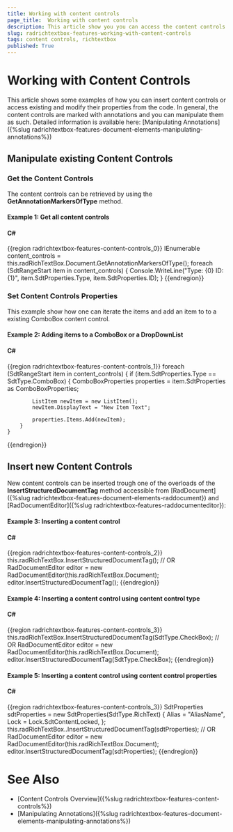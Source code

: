 ```yaml
---
title: Working with content controls
page_title:  Working with content controls
description: This article show you you can access the content controls in code
slug: radrichtextbox-features-working-with-content-controls
tags: content controls, richtextbox
published: True
---
```


# Working with Content Controls

This article shows some examples of how you can insert content controls or access existing and modify their properties from the code. In general, the content controls are marked with annotations and you can manipulate them as such. Detailed information is available here: [Manipulating Annotations]({%slug radrichtextbox-features-document-elements-manipulating-annotations%}) 

## Manipulate existing Content Controls

### Get the Content Controls 

The content controls can be retrieved by using the __GetAnnotationMarkersOfType__ method.

#### Example 1: Get all content controls

#### __C#__

{{region radrichtextbox-features-content-controls_0}}
    IEnumerable<SdtRangeStart> content_controls = this.radRichTextBox.Document.GetAnnotationMarkersOfType<SdtRangeStart>();
    foreach (SdtRangeStart item in content_controls)
    {
        Console.WriteLine("Type: {0} ID:{1}", item.SdtProperties.Type, item.SdtProperties.ID);
    }
{{endregion}}

### Set Content Controls Properties

This example show how one can iterate the items and add an item to to a existing ComboBox content control. 

#### Example 2: Adding items to a ComboBox or a DropDownList

#### __C#__

{{region radrichtextbox-features-content-controls_1}}
    foreach (SdtRangeStart item in content_controls)
    {
        if (item.SdtProperties.Type == SdtType.ComboBox)
        {
            ComboBoxProperties properties = item.SdtProperties as ComboBoxProperties;

            ListItem newItem = new ListItem();
            newItem.DisplayText = "New Item Text";

            properties.Items.Add(newItem);
        }
    }
{{endregion}}

## Insert new Content Controls

New content controls can be inserted trough one of the overloads of the **InsertStructuredDocumentTag** method accessible from [RadDocument]({%slug radrichtextbox-features-document-elements-raddocument}) and [RadDocumentEditor]({%slug radrichtextbox-features-raddocumenteditor}):

#### Example 3: Inserting a content control

#### __C#__

{{region radrichtextbox-features-content-controls_2}}
    this.radRichTextBox.InsertStructuredDocumentTag();
    // OR
    RadDocumentEditor editor = new RadDocumentEditor(this.radRichTextBox.Document);
    editor.InsertStructuredDocumentTag();
{{endregion}}

#### Example 4: Inserting a content control using content control type

#### __C#__

{{region radrichtextbox-features-content-controls_3}}
    this.radRichTextBox.InsertStructuredDocumentTag(SdtType.CheckBox);
    // OR
    RadDocumentEditor editor = new RadDocumentEditor(this.radRichTextBox.Document);
    editor.InsertStructuredDocumentTag(SdtType.CheckBox);
{{endregion}}

#### Example 5: Inserting a content control using content control properties

#### __C#__

{{region radrichtextbox-features-content-controls_3}}
    SdtProperties sdtProperties = new SdtProperties(SdtType.RichText)
    {
        Alias = "AliasName",
        Lock = Lock.SdtContentLocked,
    };
    this.radRichTextBox..InsertStructuredDocumentTag(sdtProperties);
    // OR
    RadDocumentEditor editor = new RadDocumentEditor(this.radRichTextBox.Document);
    editor.InsertStructuredDocumentTag(sdtProperties);
{{endregion}}

# See Also
* [Content Controls Overview]({%slug radrichtextbox-features-content-controls%})
* [Manipulating Annotations]({%slug radrichtextbox-features-document-elements-manipulating-annotations%}) 
